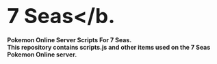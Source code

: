 <font size='10'><b>7 Seas</b.</font>
=====================

Pokemon Online Server Scripts For 7 Seas.
<br>
This repository contains scripts.js and other items used on the 7 Seas Pokemon Online server.
